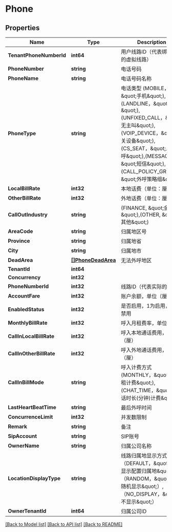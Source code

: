 # Phone

## Properties

Name | Type | Description | Notes
------------ | ------------- | ------------- | -------------
**TenantPhoneNumberId** | **int64** | 用户线路ID（代表绑给用户的虚拟线路） | [optional] 
**PhoneNumber** | **string** | 电话号码 | [optional] 
**PhoneName** | **string** | 电话号码名称 | [optional] 
**PhoneType** | **string** | 电话类型 (MOBILE，\&quot;手机\&quot;),(LANDLINE，\&quot;固话\&quot;),(UNFIXED_CALL，\&quot;无主叫\&quot;),(VOIP_DEVICE，\&quot;网关设备\&quot;), (CS_SEAT，\&quot;人工外呼\&quot;),(MESSAGE，\&quot;短信\&quot;),(CALL_POLICY_GROUP，\&quot;外呼策略组\&quot;) | [optional] 
**LocalBillRate** | **int32** | 本地话费（单位：厘） | [optional] 
**OtherBillRate** | **int32** | 外地话费（单位：厘） | [optional] 
**CallOutIndustry** | **string** | (FINANCE, \&quot;金融\&quot;),(OTHER, \&quot;其他\&quot;) | [optional] 
**AreaCode** | **string** | 归属地区号 | [optional] 
**Province** | **string** | 归属地省 | [optional] 
**City** | **string** | 归属地市 | [optional] 
**DeadArea** | [**[]PhoneDeadArea**](Phone_deadArea.md) | 无法外呼地区 | [optional] 
**TenantId** | **int64** |  | [optional] 
**Concurrency** | **int32** |  | [optional] 
**PhoneNumberId** | **int32** | 线路ID（代表实际的线路） | [optional] 
**AccountFare** | **int32** | 账户余额，单位（厘） | [optional] 
**EnabledStatus** | **int32** | 是否启用，1为启用，0为禁用 | [optional] 
**MonthlyBillRate** | **int32** | 呼入月租费率，单位（厘） | [optional] 
**CallInLocalBillRate** | **int32** | 呼入本地通话费用，单位（厘） | [optional] 
**CallInOtherBillRate** | **int32** | 呼入外地通话费用，单位（厘） | [optional] 
**CallInBillMode** | **string** | 呼入计费方式 (MONTHLY，\&quot;按月租计费\&quot;),(CHAT_TIME，\&quot;按通话时长(分钟)计费\&quot;) | [optional] 
**LastHeartBeatTime** | **string** | 最后外呼时间 | [optional] 
**ConcurrenceLimit** | **int32** | 并发数限制 | [optional] 
**Remark** | **string** | 备注 | [optional] 
**SipAccount** | **string** | SIP账号 | [optional] 
**OwnerName** | **string** | 归属公司名称 | [optional] 
**LocationDisplayType** | **string** | 线路归属地显示方式（DEFAULT，\&quot;默认显示配置归属地\&quot;）,（RANDOM，\&quot;全国随机显示\&quot;）,（NO_DISPLAY，\&quot;不显示\&quot;） | [optional] 
**OwnerTenantId** | **int64** | 归属公司ID | [optional] 

[[Back to Model list]](../README.md#documentation-for-models) [[Back to API list]](../README.md#documentation-for-api-endpoints) [[Back to README]](../README.md)


